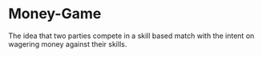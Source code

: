 # Money-Game
The idea that two parties compete in a skill based match with the intent on wagering money against their skills.
